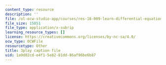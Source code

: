 ```yaml
---
content_type: resource
description: ''
file: /ol-ocw-studio-app/courses/res-18-009-learn-differential-equations-up-close-with-gilbert-strang-and-cleve-moler-fall-2015/1a9d82cde4f15e8281dd86af96be6b87_LKMGo8G7-vk.vtt
file_size: 15851
file_type: application/x-subrip
learning_resource_types: []
license: https://creativecommons.org/licenses/by-nc-sa/4.0/
ocw_type: OCWFile
resourcetype: Other
title: 3play caption file
uid: 1a9d82cd-e4f1-5e82-81dd-86af96be6b87
---
```

